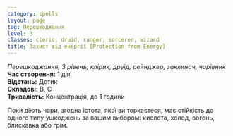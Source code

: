 ```yaml
---
category: spells
layout: page
tag: Перешкоджання
level: 3
classes: cleric, druid, ranger, sorcerer, wizard
title: Захист від енергії [Protection from Energy]
---
```


_Перешкоджання, 3 рівень; клірик, друїд, рейнджер, заклинач, чарівник_    
**Час створення:** 1 дія    
**Відстань:** Дотик    
**Складові:** В, С    
**Тривалість:** Концентрація, до 1 години    

Поки діють чари, згодна істота, якої ви торкаєтеся, має стійкість до одного типу ушкоджень за вашим вибором: кислота, холод, вогонь, блискавка або грім. 

